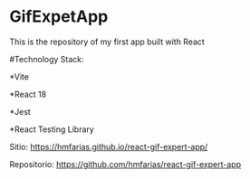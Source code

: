 # GifExpetApp

This is the repository of my first app built with React


#Technology Stack:

*Vite

*React 18

*Jest

*React Testing Library



Sitio: https://hmfarias.github.io/react-gif-expert-app/

Repositorio: https://github.com/hmfarias/react-gif-expert-app
